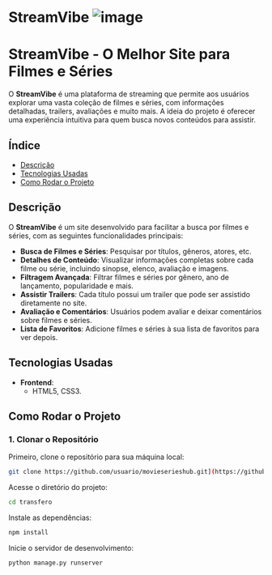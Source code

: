 ﻿# StreamVibe ![image](https://github.com/user-attachments/assets/01ff50a1-93fd-45f2-9e95-c4ad00a67686)



# StreamVibe - O Melhor Site para Filmes e Séries

O **StreamVibe** é uma plataforma de streaming que permite aos usuários explorar uma vasta coleção de filmes e séries, com informações detalhadas, trailers, avaliações e muito mais. A ideia do projeto é oferecer uma experiência intuitiva para quem busca novos conteúdos para assistir.

## Índice

- [Descrição](#descrição)
- [Tecnologias Usadas](#tecnologias-usadas)
- [Como Rodar o Projeto](#como-rodar-o-projeto)


## Descrição

O **StreamVibe** é um site desenvolvido para facilitar a busca por filmes e séries, com as seguintes funcionalidades principais:

- **Busca de Filmes e Séries**: Pesquisar por títulos, gêneros, atores, etc.
- **Detalhes de Conteúdo**: Visualizar informações completas sobre cada filme ou série, incluindo sinopse, elenco, avaliação e imagens.
- **Filtragem Avançada**: Filtrar filmes e séries por gênero, ano de lançamento, popularidade e mais.
- **Assistir Trailers**: Cada título possui um trailer que pode ser assistido diretamente no site.
- **Avaliação e Comentários**: Usuários podem avaliar e deixar comentários sobre filmes e séries.
- **Lista de Favoritos**: Adicione filmes e séries à sua lista de favoritos para ver depois.


## Tecnologias Usadas

- **Frontend**:
  - HTML5, CSS3.
  
## Como Rodar o Projeto

### 1. Clonar o Repositório

Primeiro, clone o repositório para sua máquina local:

```bash
git clone https://github.com/usuario/movieserieshub.git](https://github.com/Leooxavi/projeto-transfero.git)
```

Acesse o diretório do projeto:

```bash
cd transfero
```

Instale as dependências:

```bash
npm install
```

Inicie o servidor de desenvolvimento:

```bash
python manage.py runserver
```
